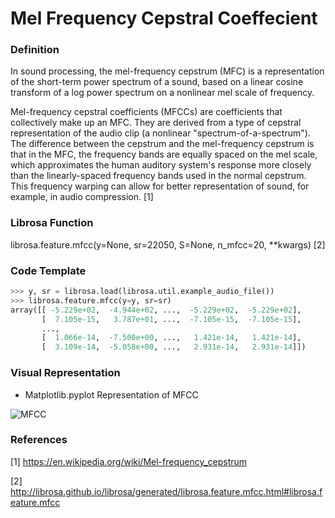 # Mel Frequency Cepstral Coeffecient

### Definition

In sound processing, the mel-frequency cepstrum (MFC) is a representation of the short-term power spectrum of a sound, based on a linear cosine transform of a log power spectrum on a nonlinear mel scale of frequency.

Mel-frequency cepstral coefficients (MFCCs) are coefficients that collectively make up an MFC. They are derived from a type of cepstral representation of the audio clip (a nonlinear "spectrum-of-a-spectrum"). The difference between the cepstrum and the mel-frequency cepstrum is that in the MFC, the frequency bands are equally spaced on the mel scale, which approximates the human auditory system's response more closely than the linearly-spaced frequency bands used in the normal cepstrum. This frequency warping can allow for better representation of sound, for example, in audio compression. [1]


### Librosa Function 

librosa.feature.mfcc(y=None, sr=22050, S=None, n_mfcc=20, **kwargs) [2]

### Code Template 

```Python
>>> y, sr = librosa.load(librosa.util.example_audio_file())
>>> librosa.feature.mfcc(y=y, sr=sr)
array([[ -5.229e+02,  -4.944e+02, ...,  -5.229e+02,  -5.229e+02],
       [  7.105e-15,   3.787e+01, ...,  -7.105e-15,  -7.105e-15],
       ...,
       [  1.066e-14,  -7.500e+00, ...,   1.421e-14,   1.421e-14],
       [  3.109e-14,  -5.058e+00, ...,   2.931e-14,   2.931e-14]])
```
 
### Visual Representation

- Matplotlib.pyplot Representation of MFCC

![MFCC](http://librosa.github.io/librosa/_images/librosa-feature-mfcc-1.png)

### References

[1] https://en.wikipedia.org/wiki/Mel-frequency_cepstrum

[2] http://librosa.github.io/librosa/generated/librosa.feature.mfcc.html#librosa.feature.mfcc
